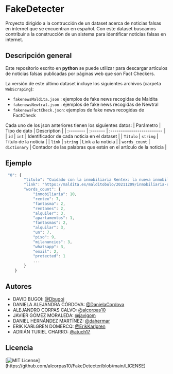 
# FakeDetecter

Proyecto dirigido a la contrucción de un dataset acerca de noticias falsas en internet que se encuentran en español. 
Con este dataset buscamos contribuir a la construcción de un sistema para identificar noticias falsas en internet.




## Descripción general
Este repositorio escrito en **python** se puede utilizar para descargar artículos 
de noticias falsas publicadas por páginas web que son Fact Checkers.

La versión de este último dataset incluye los siguientes archivos (carpeta `WebScraping`):
- `fakenewsMaldita.json` : ejemplos de fake news recogidas de Maldita
- `fakenewsNewtral.json` : ejemplos de fake news recogidas de Newtral
- `fakenewsFactCheck.json`: ejemplos de fake news recogidas de FactCheck

Cada uno de los json anteriores tienen los siguientes datos:
| Parámetro | Tipo de dato     | Description                |
| :-------- | :------- | :------------------------- |
| `id` | `int` | Identificador de cada noticia en el dataset  |
| `Título` | `string` | Título de la noticia |
| `link` | `string` | Link a la noticia |
| `words_count` | `dictionary` | Contador de las palabras que están en el artículo de la noticia |

## Ejemplo

```javascript
 "0": {
        "titulo": "Cuidado con la inmobiliaria Rentex: la nueva inmobiliaria fantasma que trata de hacerse con tu dinero",
        "link": "https://maldita.es/malditobulo/20211209/inmobiliaria-rentex-inmobiliaria-fantasma-hacerse-con-tu-dinero/",
        "words_count": {
            "inmobiliaria": 10,
            "rentex": 7,
            "fantasma": 2,
            "rentames": 2,
            "alquiler": 3,
            "apartamentos": 1,
            "fantasmas": 2,
            "alquilar": 3,
            "un": 7,
            "piso": 9,
            "milanuncios": 3,
            "whatsapp": 3,
            "email": 2,
            "protected": 1
            ...
        }
    }
```



## Autores

- DAVID BUGOI: [@Dbugoi](https://github.com/Dbugoi)
- DANIELA ALEJANDRA CÓRDOVA: [@DanielaCordova](https://github.com/DanielaCordova)
- ALEJANDRO CORPAS CALVO: [@alcorpas10](https://github.com/alcorpas10)
- JAVIER GÓMEZ MORALEDA: [@javigom](https://github.com/javigom)
- DANIEL HERNÁNDEZ MARTÍNEZ: [@dahermar](https://github.com/dahermar)
- ERIK KARLGREN DOMERCQ: [@ErikKarlgren](https://github.com/ErikKarlgren)
- ADRIÁN TURIEL CHARRO: [@atuch17](https://github.com/atuch17)



## Licencia

[![MIT License](https://img.shields.io/apm/l/atomic-design-ui.svg?)](https://github.com/alcorpas10/FakeDetecter/blob/main/LICENSE)
